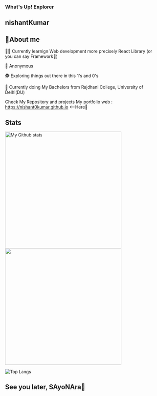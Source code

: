 <h3>What's Up! Explorer</h3>
<h2>nishantKumar</h2>


## 🌴About me

👨‍💻  Currently learnign Web development more precisely React Library (or you can say Framework🤔)

🥷 Anonymous

🕵 Exploring things out there in this 1's and 0's

🏫 Currently doing My Bachelors from Rajdhani College, University of Delhi(DU)


Check My Repository and projects
My portfolio web : https://nishant0kumar.github.io   <--Here🤩

## Stats
<img alt="My Github stats" align="left" border-radius="40px" width="380px" src="https://github-readme-streak-stats.herokuapp.com/?user=nishant0kumar&layout=compact" alt="Stats">
<img border-radius="40px" width="380px" src="https://github-readme-stats-eight-theta.vercel.app/api?username=nishant0kumar&show_icons=true&theme=light&include_all_commits=true&count_private=true">

![Top Langs](https://github-readme-stats.vercel.app/api/top-langs/?username=nishant0kumar&langs_count=8)

## See you later, SAyoNAra🫡
